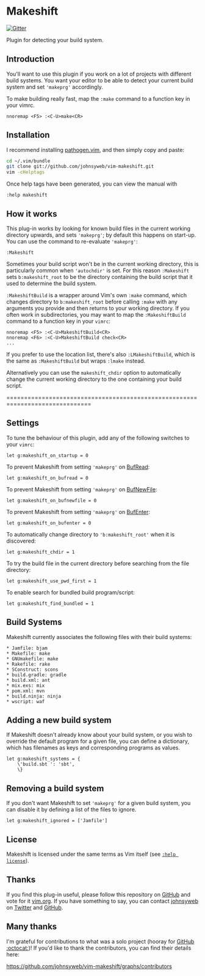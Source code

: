 Makeshift
=========

[![Gitter](https://badges.gitter.im/Join%20Chat.svg)](https://gitter.im/johnsyweb/vim-makeshift?utm_source=badge&utm_medium=badge&utm_campaign=pr-badge&utm_content=badge)

Plugin for detecting your build system.

Introduction
------------

You'll want to use this plugin if you work on a lot of projects with different
build systems. You want your editor to be able to detect your current build
system and set `'makeprg'` accordingly.

To make building really fast, map the `:make` command to a function key in
your vimrc.

```vim
nnoremap <F5> :<C-U>make<CR>
```

Installation
------------

I recommend installing [pathogen.vim](https://github.com/tpope/vim-pathogen),
and then simply copy and paste:

```sh
cd ~/.vim/bundle
git clone git://github.com/johnsyweb/vim-makeshift.git
vim -cHelptags
```

Once help tags have been generated, you can view the manual with

```vim
:help makeshift
```

How it works
------------

This plug-in works by looking for known build files in the current working
directory upwards, and sets `'makeprg'`; by default this happens on start-up.
You can use the command to re-evaluate `'makeprg'`:

```vim
:Makeshift
```

Sometimes your build script won't be in the current working directory, this is
particularly common when `'autochdir'` is set. For this reason `:Makeshift` sets
`b:makeshift_root` to be the directory containing the build script that it used
to determine the build system.

`:MakeshiftBuild` is a wrapper around Vim's own `:make` command, which changes
directory to `b:makeshift_root` before calling `:make` with any arguments you
provide and then returns to your working directory. If you often work in
subdirectories, you may want to map the `:MakeshiftBuild` command to a function
key in your `vimrc`:

```vim
nnoremap <F5> :<C-U>MakeshiftBuild<CR>
nnoremap <F6> :<C-U>MakeshiftBuild check<CR>
...
```

If you prefer to use the location list, there's also `:LMakeshiftBuild`, which
is the same as `:MakeshiftBuild` but wraps `:lmake` instead.

Alternatively you can use the `makeshift_chdir` option to automatically change
the current working directory to the one containing your build script.

==============================================================================

Settings
--------

To tune the behaviour of this plugin, add any of the following switches to
your `vimrc`:

    let g:makeshift_on_startup = 0

To prevent Makeshift from setting `'makeprg'` on
[BufRead](http://vimdoc.sourceforge.net/htmldoc/autocmd.html#BufRead):

    let g:makeshift_on_bufread = 0

To prevent Makeshift from setting `'makeprg'` on
[BufNewFile](http://vimdoc.sourceforge.net/htmldoc/autocmd.html#BufNewFile):

    let g:makeshift_on_bufnewfile = 0

To prevent Makeshift from setting `'makeprg'` on
[BufEnter](http://vimdoc.sourceforge.net/htmldoc/autocmd.html#BufEnter):

    let g:makeshift_on_bufenter = 0

To automatically change directory to `'b:makeshift_root'` when it is discovered:

    let g:makeshift_chdir = 1

To try the build file in the current directory before searching from the file directory:

    let g:makeshift_use_pwd_first = 1

To enable search for bundled build program/script:

    let g:makeshift_find_bundled = 1

Build Systems
-------------

Makeshift currently associates the following files with their build systems:

    * Jamfile: bjam
    * Makefile: make
    * GNUmakefile: make
    * Rakefile: rake
    * SConstruct: scons
    * build.gradle: gradle
    * build.xml: ant
    * mix.exs: mix
    * pom.xml: mvn
    * build.ninja: ninja
    * wscript: waf

Adding a new build system
-------------------------

If Makeshift doesn't already know about your build system, or you wish to
override the default program for a given file, you can define a dictionary,
which has filenames as keys and corresponding programs as values.

```vim
let g:makeshift_systems = {
    \'build.sbt ': 'sbt',
    \}
```


Removing a build system
-----------------------

If you don't want Makeshift to set `'makeprg'` for a given build system, you
can disable it by defining a list of the files to ignore.

```vim
let g:makeshift_ignored = ['Jamfile']
```

License
-------

Makeshift is licensed under the same terms as Vim itself (see [`:help
license`](http://vimdoc.sourceforge.net/htmldoc/uganda.html#license)).

Thanks
------

If you find this plug-in useful, please follow this repository on
[GitHub](https://github.com/johnsyweb/vim-makeshift) and vote for it
[vim.org](http://www.vim.org/scripts/script.php?script_id=4278). If you have
something to say, you can contact [johnsyweb](http://johnsy.com/about/) on
[Twitter](http://twitter.com/johnsyweb/) and
[GitHub](https://github.com/johnsyweb/).

Many thanks
-----------

I'm grateful for contributions to what was a solo project (hooray for [GitHub
:octocat:](http://github.com/))! If you'd like to thank the contributors, you
can find their details here:

https://github.com/johnsyweb/vim-makeshift/graphs/contributors

